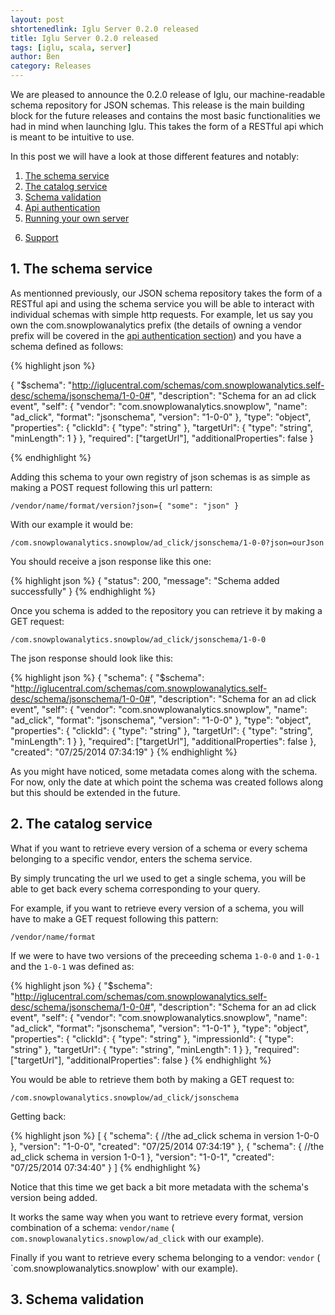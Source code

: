 ```yaml
---
layout: post
shtortenedlink: Iglu Server 0.2.0 released
title: Iglu Server 0.2.0 released
tags: [iglu, scala, server]
author: Ben
category: Releases
---
```


We are pleased to announce the 0.2.0 release of Iglu, our machine-readable
schema repository for JSON schemas.
This release is the main building block for the future releases and contains
the most basic functionalities we had in mind when launching Iglu. This takes
the form of a RESTful api which is meant to be intuitive to use.

In this post we will have a look at those different features and notably:

1. [The schema service](/blog/2014/07/27/iglu-server-0.2.0-released/#schema)
2. [The catalog service](/blog/2014/07/27/iglu-server-0.2.0-released/#catalog)
3. [Schema validation](/blog/2014/07/27/iglu-server-0.2.0-released/#valid)
4. [Api authentication](/blog/2014/07/27/iglu-server-0.2.0-released/#auth)
5. [Running your own server](/blog/2014/07/27/iglu-server-0.2.0-released/#diy)
<!--sub: config, super key, key gen service-->
6. [Support](/blog/2014/07/27/iglu-server-0.2.0-released/#support)

<!--more-->

<h2><a name="schema">1. The schema service</a></h2>

As mentionned previously, our JSON schema repository takes the form of a
RESTful api and using the schema service you will be able to interact with
individual schemas with simple http requests.
For example, let us say you own the com.snowplowanalytics prefix (the details
of owning a vendor prefix will be covered in the [api authentication section](/blog/2014/07/27/iglu-server-0.2.0-released/#auth)) and you have a schema defined as
follows:

{% highlight json %}

{
    "$schema": "http://iglucentral.com/schemas/com.snowplowanalytics.self-desc/schema/jsonschema/1-0-0#",
    "description": "Schema for an ad click event",
    "self": {
        "vendor": "com.snowplowanalytics.snowplow",
        "name": "ad_click",
        "format": "jsonschema",
        "version": "1-0-0"
    },
    "type": "object",
    "properties": {
        "clickId": {
            "type": "string"
        },
        "targetUrl": {
            "type": "string",
            "minLength": 1
        }
    },
    "required": ["targetUrl"],
    "additionalProperties": false
}

{% endhighlight %}

Adding this schema to your own registry of json schemas is as simple as making
a POST request following this url pattern:

```
/vendor/name/format/version?json={ "some": "json" }
```

With our example it would be:

```
/com.snowplowanalytics.snowplow/ad_click/jsonschema/1-0-0?json=ourJson
```

You should receive a json response like this one:

{% highlight json %}
{
    "status": 200,
    "message": "Schema added successfully"
}
{% endhighlight %}

Once you schema is added to the repository you can retrieve it by making a
GET request:

```
/com.snowplowanalytics.snowplow/ad_click/jsonschema/1-0-0
```

The json response should look like this:

{% highlight json %}
{
    "schema": {
        "$schema": "http://iglucentral.com/schemas/com.snowplowanalytics.self-desc/schema/jsonschema/1-0-0#",
        "description": "Schema for an ad click event",
        "self": {
            "vendor": "com.snowplowanalytics.snowplow",
            "name": "ad_click",
            "format": "jsonschema",
            "version": "1-0-0"
        },
        "type": "object",
        "properties": {
            "clickId": {
                "type": "string"
            },
            "targetUrl": {
                "type": "string",
                "minLength": 1
            }
        },
        "required": ["targetUrl"],
        "additionalProperties": false
    },
    "created": "07/25/2014 07:34:19"
}
{% endhighlight %}

As you might have noticed, some metadata comes along with the schema. For now,
only the date at which point the schema was created follows along but this
should be extended in the future.

<h2><a name="catalog">2. The catalog service</a></h2>

What if you want to retrieve every version of a schema or every schema belonging
to a specific vendor, enters the schema service.

By simply truncating the url we used to get a single schema, you will be able to
get back every schema corresponding to your query.

For example, if you want to retrieve every version of a schema, you will have to
make a GET request following this pattern:

```
/vendor/name/format
```

If we were to have two versions of the preceeding schema `1-0-0` and `1-0-1`
and the `1-0-1` was defined as:

{% highlight json %}
{
    "$schema": "http://iglucentral.com/schemas/com.snowplowanalytics.self-desc/schema/jsonschema/1-0-0#",
    "description": "Schema for an ad click event",
    "self": {
        "vendor": "com.snowplowanalytics.snowplow",
        "name": "ad_click",
        "format": "jsonschema",
        "version": "1-0-1"
    },
    "type": "object",
    "properties": {
        "clickId": {
            "type": "string"
        },
        "impressionId": {
            "type": "string"
        },
        "targetUrl": {
            "type": "string",
            "minLength": 1
        }
    },
    "required": ["targetUrl"],
    "additionalProperties": false
}
{% endhighlight %}

You would be able to retrieve them both by making a GET request to:

```
/com.snowplowanalytics.snowplow/ad_click/jsonschema
```

Getting back:

{% highlight json %}
[
    {
        "schema": {
            //the ad_click schema in version 1-0-0
        },
        "version": "1-0-0",
        "created": "07/25/2014 07:34:19"
    },
    {
        "schema": {
            //the ad_click schema in version 1-0-1
        },
        "version": "1-0-1",
        "created": "07/25/2014 07:34:40"
    }
]
{% endhighlight %}

Notice that this time we get back a bit more metadata with the schema's version
being added.

It works the same way when you want to retrieve every format, version
combination of a schema: `vendor/name` (
`com.snowplowanalytics.snowplow/ad_click` with our example).

Finally if you want to retrieve every schema belonging to a vendor: `vendor` (
`com.snowplowanalytics.snowplow' with our example).

<h2><a name="valid">3. Schema validation</a></h2>
